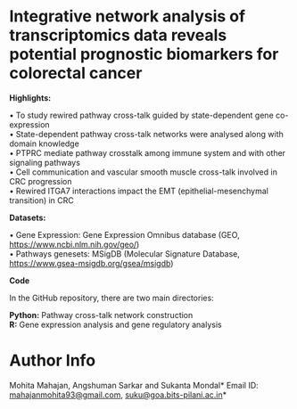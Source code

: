 # Integrative network analysis of transcriptomics data reveals potential prognostic biomarkers for colorectal cancer

**Highlights:**

• To study rewired pathway cross-talk guided by state-dependent gene co-expression \
• State-dependent pathway cross-talk networks were analysed along with domain knowledge \
• PTPRC mediate pathway crosstalk among immune system and with other signaling pathways \
• Cell communication and vascular smooth muscle cross-talk involved in CRC progression \
• Rewired ITGA7 interactions impact the EMT (epithelial-mesenchymal transition) in CRC 

**Datasets:** 

• Gene Expression: Gene Expression Omnibus database (GEO, https://www.ncbi.nlm.nih.gov/geo/) \
• Pathways genesets: MSigDB (Molecular Signature Database, https://www.gsea-msigdb.org/gsea/msigdb) 

**Code**

In the GitHub repository, there are two main directories: 

**Python:** Pathway cross-talk network construction \
**R:**  Gene expression analysis and gene regulatory analysis



# Author Info
Mohita Mahajan, Angshuman Sarkar and Sukanta Mondal*
Email ID: mahajanmohita93@gmail.com, suku@goa.bits-pilani.ac.in*
